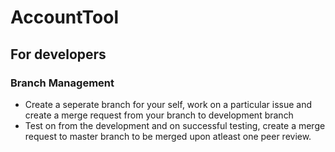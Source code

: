 # AccountTool

## For developers
### Branch Management
 - Create a seperate branch for your self, work on a particular issue and create a merge request from your branch to development branch
 - Test on from the development and on successful testing, create a merge request to master branch to be merged upon atleast one peer review.

